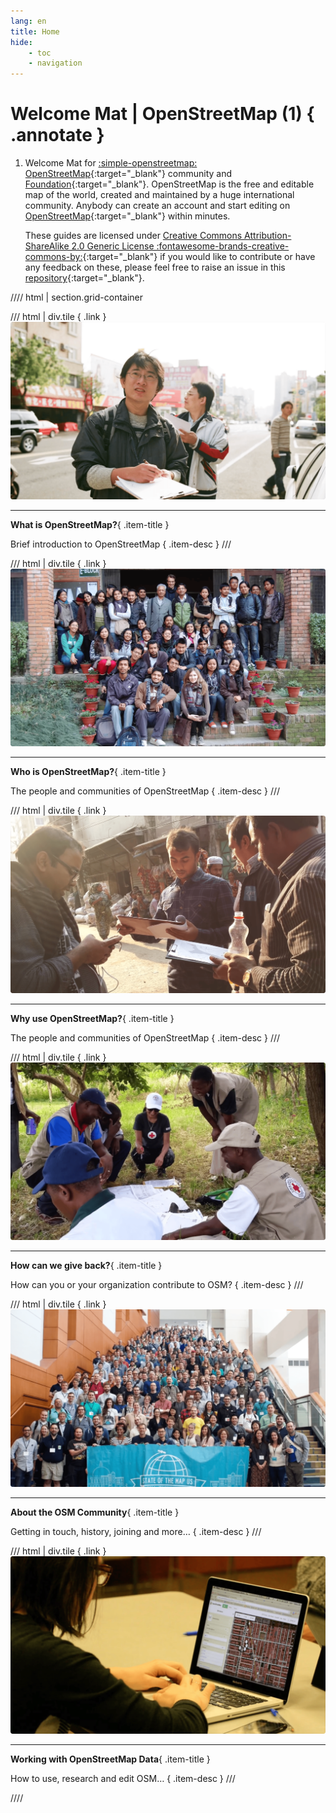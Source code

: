 ```yaml
---
lang: en
title: Home
hide:
    - toc
    - navigation
---
```

# Welcome Mat | OpenStreetMap (1) { .annotate }

1.  Welcome Mat for [:simple-openstreetmap: OpenStreetMap](https://www.openstreetmap.org){:target="_blank"} community and [Foundation](https://osmfoundation.org){:target="_blank"}. OpenStreetMap is the free and editable map of the world, created and maintained by a huge international community. Anybody can create an account and start editing on [OpenStreetMap](https://www.openstreetmap.org){:target="_blank"} within minutes.
    
    These guides are licensed under [Creative Commons Attribution-ShareAlike 2.0 Generic License :fontawesome-brands-creative-commons-by:](http://creativecommons.org/licenses/by-sa/2.0/){:target="_blank"} if you would like to contribute or have any feedback on these, please feel free to raise an issue in this [repository](https://github.com/osmfoundation/welcome-mat/issues){:target="_blank"}.

<!-- Screenshots are from https://youtu.be/Phwrgb16oEM -->

<!-- 
Current limitations:

- All tile headers must be on one line
-->

//// html | section.grid-container

/// html | div.tile
  [](what-is-openstreetmap.md){ .link }
  ![What is OpenStreetMap](../assets/images/what-is-openstreetmap.png)

  ---
  
  **What is OpenStreetMap?**{ .item-title }

  Brief introduction to OpenStreetMap
  { .item-desc }
///

/// html | div.tile
  [](who-is-openstreetmap.md){ .link }
  ![Who is OpenStreetMap?](../assets/images/who-is-openstreetmap.png)

  ---

  **Who is OpenStreetMap?**{ .item-title }

  The people and communities of OpenStreetMap
  { .item-desc }
///

/// html | div.tile
  [](why-openstreetmap.md){ .link }
  ![Why use OpenStreetMap?](../assets/images/why-openstreetmap.png)

  ---

  **Why use OpenStreetMap?**{ .item-title }

  The people and communities of OpenStreetMap
  { .item-desc }
///

/// html | div.tile
  [](how-to-give-back.md){ .link }
  ![How can we give back?](../assets/images/how-to-give-back.png)

  ---
  
  **How can we give back?**{ .item-title }

  How can you or your organization contribute to OSM?
  { .item-desc }
///

/// html | div.tile
  [](about-osm-community/history-of-osm.md){ .link }
  ![About the OSM Community](../assets/images/about-osm-community.png)

  ---

  **About the OSM Community**{ .item-title }

  Getting in touch, history, joining and more…
  { .item-desc }
///

/// html | div.tile
[](working-with-osm-data/how-good-is-osm.md){ .link }
![Working with OpenStreetMap Data](../assets/images/working-with-osm-data.png)

---

**Working with OpenStreetMap Data**{ .item-title }

  How to use, research and edit OSM…
  { .item-desc }
///

////
